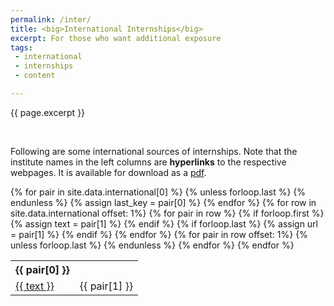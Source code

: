 ```yaml
---
permalink: /inter/
title: <big>International Internships</big>
excerpt: For those who want additional exposure
tags:
 - international
 - internships
 - content

---
```


<span class="excerpt">{{ page.excerpt }}</span>

<br>

Following are some international sources of internships. Note that the institute names in the left columns are **hyperlinks** to the respective webpages. It is available for download as a [pdf](/_pages/summer.pdf).

<table class="sortable">
<tr>
{% for pair in site.data.international[0] %}
{% unless forloop.last %}
<th align="center">{{ pair[0] }}</th>
{% endunless %}
{% assign last_key = pair[0] %}
{% endfor %}
</tr>
{% for row in site.data.international offset: 1%}
<tr>
{% for pair in row %}
{% if forloop.first %}
{% assign text = pair[1] %}
{% endif %}
{% if forloop.last %}
{% assign url = pair[1] %}
{% endif %}
{% endfor %}
<td><a href="{{ url }}">{{ text }}</a></td>
{% for pair in row offset: 1%}
{% unless forloop.last %}
<td>{{ pair[1] }}</td>
{% endunless %}
{% endfor %}
</tr>
{% endfor %}
</table>
